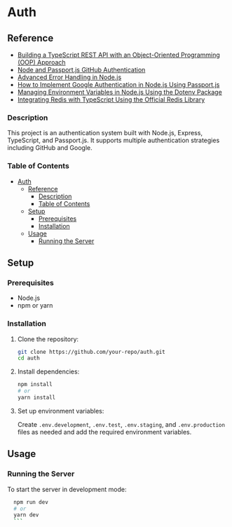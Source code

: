 # Auth

## Reference

- [Building a TypeScript REST API with an Object-Oriented Programming (OOP) Approach](https://dev.to/drsimplegraffiti/building-a-typescript-rest-api-with-an-object-oriented-programming-oop-approach-3o0n)
- [Node and Passport.js GitHub Authentication](https://medium.com/swlh/node-and-passport-js-github-authentication-e33dbd0558c)
- [Advanced Error Handling in Node.js](https://dev.to/amritak27/advanced-error-handling-in-nodejs-1ep8)
- [How to Implement Google Authentication in Node.js Using Passport.js](https://medium.com/@prashantramnyc/how-to-implement-google-authentication-in-node-js-using-passport-js-9873f244b55e)
- [Managing Environment Variables in Node.js Using the Dotenv Package](https://thegeekplanets.medium.com/managing-environment-variables-in-node-js-using-the-dotenv-package-2a5c8eee61a8)
- [Integrating Redis with TypeScript Using the Official Redis Library](https://medium.com/@alessandro.traversi/integrating-redis-with-typescript-using-the-official-redis-library-9cf121da3fb9)

### Description

This project is an authentication system built with Node.js, Express, TypeScript, and Passport.js. It supports multiple authentication strategies including GitHub and Google.

### Table of Contents

- [Auth](#auth)
  - [Reference](#reference)
    - [Description](#description)
    - [Table of Contents](#table-of-contents)
  - [Setup](#setup)
    - [Prerequisites](#prerequisites)
    - [Installation](#installation)
  - [Usage](#usage)
    - [Running the Server](#running-the-server)

## Setup

### Prerequisites

- Node.js
- npm or yarn

### Installation

1. Clone the repository:

   ```bash
   git clone https://github.com/your-repo/auth.git
   cd auth
   ```

2. Install dependencies:

   ```bash
   npm install
   # or
   yarn install
   ```

3. Set up environment variables:

   Create `.env.development`, `.env.test`, `.env.staging`, and `.env.production` files as needed and add the required environment variables.

## Usage

### Running the Server

To start the server in development mode:

````bash
  npm run dev
  # or
  yarn dev
  ```
````
